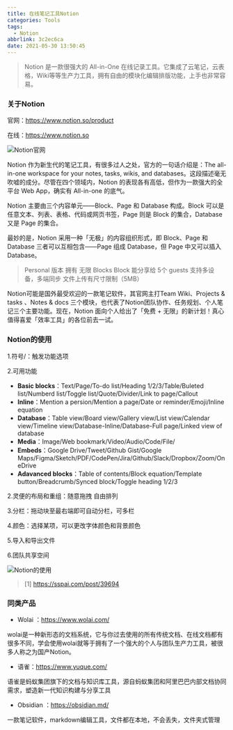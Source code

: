 ```yaml
---
title: 在线笔记工具Notion
categories: Tools
tags:
  - Notion
abbrlink: 3c2ec6ca
date: 2021-05-30 13:50:45
---
```


> Notion 是一款很强大的 All-in-One 在线记录工具。它集成了云笔记，云表格，Wiki等等生产力工具，拥有自由的模块化编辑排版功能，上手也非常容易。

<!-- more -->

### 关于Notion

官网：https://www.notion.so/product

在线：https://www.notion.so

![Notion官网](https://gitcode.net/weixin_44008788/images/-/raw/master/hexo/notion_home.png)

Notion 作为新生代的笔记工具，有很多过人之处，官方的一句话介绍是：The all-in-one workspace for your notes, tasks, wikis, and databases。这段描述毫无吹嘘的成分。尽管在四个领域内，Notion 的表现各有高低，但作为一款强大的全平台 Web App，确实有 All-in-one 的底气。

Notion 主要由三个内容单元——Block、Page 和 Database 构成。Block 可以是任意文本、列表、表格、代码或网页书签，Page 则是 Block 的集合，Database 又是 Page 的集合。

最妙的是，Notion 采用一种「无极」的内容组织形式，即 Block、Page 和 Database 三者可以互相包含——Page 组成 Database，但 Page 中又可以插入 Database。

> Personal 版本
> 拥有 无限 Blocks
> Block 能分享给 5个 guests
> 支持多设备，多端同步
> 文件上传有尺寸限制（5MB）

Notion可能是国外最受欢迎的一款笔记软件，其官网主打Team Wiki、Projects & tasks 、Notes & docs 三个模块，也代表了Notion团队协作、任务规划、个人笔记三个主要功能。现在，Notion 面向个人给出了「免费 + 无限」的新计划！真心值得喜爱「效率工具」的各位前去一试。

### Notion的使用

1.符号/：触发功能选项

2.可用功能

- **Basic blocks**：Text/Page/To-do list/Heading 1/2/3/Table/Buleted list/Numberd list/Toggle list/Quote/Divider/Link to page/Callout
- **Inline**：Mention a persion/Mention a page/Date or reminder/Emoji/Inline equation
- **Database**：Table view/Board view/Gallery view/List view/Calendar view/Timeline view/Database-Inline/Database-Full page/Linked view of database
- **Media**：Image/Web bookmark/Video/Audio/Code/File/
- **Embeds**：Google Drive/Tweet/Github Gist/Google Maps/Figma/Sketch/PDF/CodePen/Jira/Github/Slack/Dropbox/Zoom/OneDrive
- **Adavanced blocks**：Table of contents/Block equation/Template  button/Breadcrumb/Synced block/Toggle heading 1/2/3

2.灵便的布局和重组：随意拖拽 自由排列

3.分栏：拖动块至最右端即可自动分栏，可多栏

4.颜色：选择某项，可以更改字体颜色和背景颜色

5.导入和导出文件

6.团队共享空间

![Notion的使用](https://gitcode.net/weixin_44008788/images/-/raw/master/hexo/notion_web.png)

> [1]  https://sspai.com/post/39694

### 同类产品

- Wolai ：https://www.wolai.com/

wolai是一种新形态的文档系统，它与你过去使用的所有传统文档、在线文档都有很多不同，学会使用wolai就等于拥有了一个强大的个人与团队生产力工具，被很多人称之为国产Notion。


- 语雀：https://www.yuque.com/

语雀是蚂蚁集团旗下的文档与知识库工具，源自蚂蚁集团和阿里巴巴内部文档协同需求，塑造新一代知识构建与分享工具

- Obsidian ：https://obsidian.md/

一款笔记软件，markdown编辑工具，文件都在本地，不会丢失，文件夹式管理
